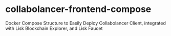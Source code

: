 # collabolancer-frontend-compose
Docker Compose Structure to Easily Deploy Collabolancer Client, integrated with Lisk Blockchain Explorer, and Lisk Faucet
